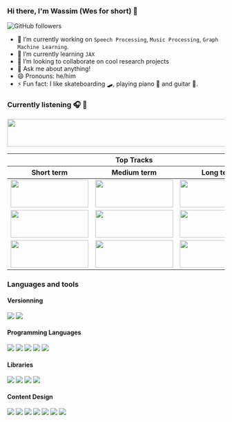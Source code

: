 ### Hi there, I'm Wassim (Wes for short) 👋
![GitHub followers](https://img.shields.io/github/followers/wesbz?style=social)

- 🔭 I’m currently working on `Speech Processing`, `Music Processing`, `Graph Machine Learning`.
- 🌱 I’m currently learning `JAX` 
- 👯 I’m looking to collaborate on cool research projects
- 💬 Ask me about anything!
- 😄 Pronouns: he/him
- ⚡ Fun fact: I like skateboarding 🛹, playing piano 🎹 and guitar 🎸.

### Currently listening 🎧 🎼

<a href="https://wesbz.vercel.app/now-playing?open"><img src="https://wesbz.vercel.app/now-playing" width="540" height="64"></a>

<table>
  <thead>
    <tr>
      <th colspan=3>Top Tracks</th>
    </tr>
    <tr>
      <th>Short term</th><th>Medium term</th><th>Long term</th>
    </tr>
  </thead>
  <tbody>
    <tr>
      <td><a href="https://wesbz.vercel.app/top-tracks?i=1&open"><img src="https://wesbz.vercel.app/top-tracks?i=1&timeRange=short_term" width="180" height="64"></a></td>
      <td><a href="https://wesbz.vercel.app/top-tracks?i=1&open"><img src="https://wesbz.vercel.app/top-tracks?i=1&timeRange=medium_term" width="180" height="64"></a></td>
      <td><a href="https://wesbz.vercel.app/top-tracks?i=1&open"><img src="https://wesbz.vercel.app/top-tracks?i=1&timeRange=long_term" width="180" height="64"></a></td>
    </tr>
    <tr></tr> <!-- hide gray row -->
    <tr>
      <td><a href="https://wesbz.vercel.app/top-tracks?i=2&open"><img src="https://wesbz.vercel.app/top-tracks?i=2&timeRange=short_term" width="180" height="64"></a></td>
      <td><a href="https://wesbz.vercel.app/top-tracks?i=2&open"><img src="https://wesbz.vercel.app/top-tracks?i=2&timeRange=medium_term" width="180" height="64"></a></td>
      <td><a href="https://wesbz.vercel.app/top-tracks?i=2&open"><img src="https://wesbz.vercel.app/top-tracks?i=2&timeRange=long_term" width="180" height="64"></a></td>
    </tr>
    <tr></tr> <!-- hide gray row -->
    <tr>
      <td><a href="https://wesbz.vercel.app/top-tracks?i=3&open"><img src="https://wesbz.vercel.app/top-tracks?i=3&timeRange=short_term" width="180" height="64"></a></td>
      <td><a href="https://wesbz.vercel.app/top-tracks?i=3&open"><img src="https://wesbz.vercel.app/top-tracks?i=3&timeRange=medium_term" width="180" height="64"></a></td>
      <td><a href="https://wesbz.vercel.app/top-tracks?i=3&open"><img src="https://wesbz.vercel.app/top-tracks?i=3&timeRange=long_term" width="180" height="64"></a></td>
    </tr>
  </tbody>
</table>

### Languages and tools
#### Versionning
![](https://img.shields.io/badge/github%20-%23121011.svg?&style=for-the-badge&logo=github&logoColor=white)
![](https://img.shields.io/badge/git%20-%23F05033.svg?&style=for-the-badge&logo=git&logoColor=white)

#### Programming Languages
![](https://img.shields.io/badge/python%20-%2314354C.svg?&style=for-the-badge&logo=python&logoColor=white)
![](https://img.shields.io/badge/shell_script%20-%23121011.svg?&style=for-the-badge&logo=gnu-bash&logoColor=white)
![](https://img.shields.io/badge/c++%20-%2300599C.svg?&style=for-the-badge&logo=c%2B%2B&logoColor=white)
![](https://img.shields.io/badge/matlab%20-%230076A8.svg?&style=for-the-badge&logo=mathworks&logoColor=white)
![](https://img.shields.io/badge/java-%23ED8B00.svg?&style=for-the-badge&logo=java&logoColor=white)

#### Libraries
![](https://img.shields.io/badge/Jupyter%20-%23F37626.svg?&style=for-the-badge&logo=Jupyter&logoColor=white)
![](https://img.shields.io/badge/numpy%20-%23013243.svg?&style=for-the-badge&logo=numpy&logoColor=white)
![](https://img.shields.io/badge/PyTorch%20-%23EE4C2C.svg?&style=for-the-badge&logo=PyTorch&logoColor=white)
![](https://img.shields.io/badge/matplotlib%20-%230076A8.svg?&style=for-the-badge&logo=mathworks&logoColor=white)

#### Content Design
![](https://img.shields.io/badge/latex%20-%23008080.svg?&style=for-the-badge&logo=latex&logoColor=white)
![](https://img.shields.io/badge/markdown-%23000000.svg?&style=for-the-badge&logo=markdown&logoColor=white)
![](https://img.shields.io/badge/gimp%20-%235C5543.svg?&style=for-the-badge&logo=gimp&logoColor=white)
![](https://img.shields.io/badge/adobe%20premiere%20pro%20-%23EA77FF.svg?&style=for-the-badge&logo=adobe%20premiere%20pro&logoColor=white)
![](https://img.shields.io/badge/adobe%20after%20effects%20-%239999FF.svg?&style=for-the-badge&logo=adobe%20after%20effects&logoColor=white)
![](https://img.shields.io/badge/adobe%20illustrator%20-%23FF9A00.svg?&style=for-the-badge&logo=adobe%20illustrator&logoColor=white)
![](https://img.shields.io/badge/adobe%20photoshop%20-%2331A8FF.svg?&style=for-the-badge&logo=adobe%20photoshop&logoColor=white)

<!-- ![Visitor Count](https://profile-counter.glitch.me/wesbz/count.svg) -->